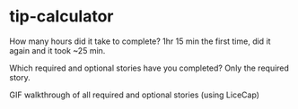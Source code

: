 # tip-calculator
How many hours did it take to complete? 1hr 15 min the first time, did it again and it took ~25 min.

Which required and optional stories have you completed? Only the required story.

GIF walkthrough of all required and optional stories (using LiceCap)

